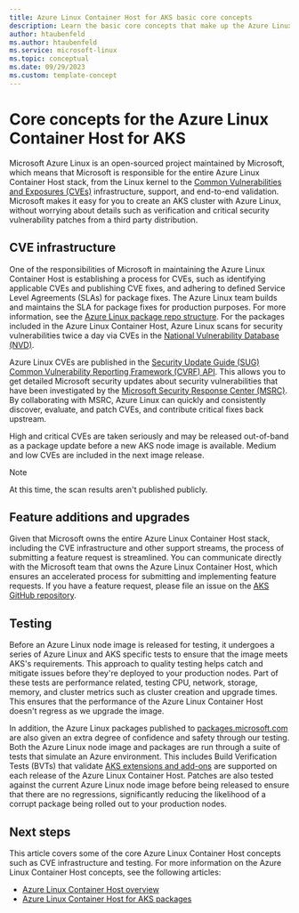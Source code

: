 ```yaml
---
title: Azure Linux Container Host for AKS basic core concepts
description: Learn the basic core concepts that make up the Azure Linux Container Host for AKS. 
author: htaubenfeld
ms.author: htaubenfeld
ms.service: microsoft-linux
ms.topic: conceptual 
ms.date: 09/29/2023
ms.custom: template-concept
---
```


# Core concepts for the Azure Linux Container Host for AKS

Microsoft Azure Linux is an open-sourced project maintained by Microsoft, which means that Microsoft is responsible for the entire Azure Linux Container Host stack, from the Linux kernel to the [Common Vulnerabilities and Exposures (CVEs)](https://cve.mitre.org/) infrastructure, support, and end-to-end validation. Microsoft makes it easy for you to create an AKS cluster with Azure Linux, without worrying about details such as verification and critical security vulnerability patches from a third party distribution.

## CVE infrastructure

One of the responsibilities of Microsoft in maintaining the Azure Linux Container Host is establishing a process for CVEs, such as identifying applicable CVEs and publishing CVE fixes, and adhering to defined Service Level Agreements (SLAs) for package fixes. The Azure Linux team builds and maintains the SLA for package fixes for production purposes. For more information, see the [Azure Linux package repo structure](https://github.com/microsoft/CBL-Mariner/blob/2.0/toolkit/docs/building/building.md#packagesmicrosoftcom-repository-structure). For the packages included in the Azure Linux Container Host, Azure Linux scans for security vulnerabilities twice a day via CVEs in the [National Vulnerability Database (NVD)](https://nvd.nist.gov/).

Azure Linux CVEs are published in the [Security Update Guide (SUG) Common Vulnerability Reporting Framework (CVRF) API](https://github.com/microsoft/MSRC-Microsoft-Security-Updates-API). This allows you to get detailed Microsoft security updates about security vulnerabilities that have been investigated by the [Microsoft Security Response Center (MSRC)](https://www.microsoft.com/msrc). By collaborating with MSRC, Azure Linux can quickly and consistently discover, evaluate, and patch CVEs, and contribute critical fixes back upstream.

High and critical CVEs are taken seriously and may be released out-of-band as a package update before a new AKS node image is available. Medium and low CVEs are included in the next image release.

> [!NOTE]
> At this time, the scan results aren't published publicly.

## Feature additions and upgrades

Given that Microsoft owns the entire Azure Linux Container Host stack, including the CVE infrastructure and other support streams, the process of submitting a feature request is streamlined. You can communicate directly with the Microsoft team that owns the Azure Linux Container Host, which ensures an accelerated process for submitting and implementing feature requests. If you have a feature request, please file an issue on the [AKS GitHub repository](https://github.com/Azure/AKS/issues).

## Testing

Before an Azure Linux node image is released for testing, it undergoes a series of Azure Linux and AKS specific tests to ensure that the image meets AKS's requirements. This approach to quality testing helps catch and mitigate issues before they're deployed to your production nodes. Part of these tests are performance related, testing CPU, network, storage, memory, and cluster metrics such as cluster creation and upgrade times. This ensures that the performance of the Azure Linux Container Host doesn't regress as we upgrade the image.

In addition, the Azure Linux packages published to [packages.microsoft.com](https://packages.microsoft.com/cbl-mariner/) are also given an extra degree of confidence and safety through our testing. Both the Azure Linux node image and packages are run through a suite of tests that simulate an Azure environment. This includes Build Verification Tests (BVTs) that validate [AKS extensions and add-ons](../../articles/aks/integrations.md) are supported on each release of the Azure Linux Container Host. Patches are also tested against the current Azure Linux node image before being released to ensure that there are no regressions, significantly reducing the likelihood of a corrupt package being rolled out to your production nodes.

## Next steps

This article covers some of the core Azure Linux Container Host concepts such as CVE infrastructure and testing. For more information on the Azure Linux Container Host concepts, see the following articles: 

- [Azure Linux Container Host overview](./intro-azure-linux.md)
- [Azure Linux Container Host for AKS packages](./concepts-packages.md)
